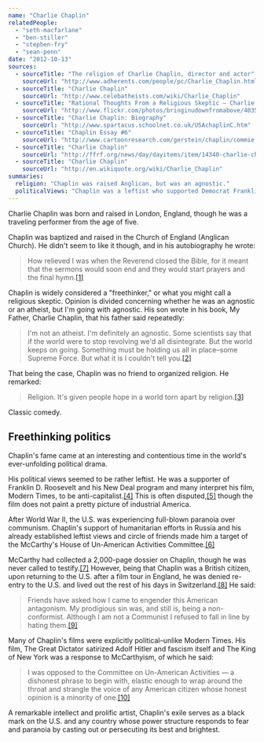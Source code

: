 ```yaml
---
name: "Charlie Chaplin"
relatedPeople:
  - "seth-macfarlane"
  - "ben-stiller"
  - "stephen-fry"
  - "sean-penn"
date: "2012-10-13"
sources:
  - sourceTitle: "The religion of Charlie Chaplin, director and actor"
    sourceUrl: "http://www.adherents.com/people/pc/Charlie_Chaplin.html"
  - sourceTitle: "Charlie Chaplin"
    sourceUrl: "http://www.celebatheists.com/wiki/Charlie_Chaplin"
  - sourceTitle: "Rational Thoughts From a Religious Skeptic – Charlie Chaplin"
    sourceUrl: "http://www.flickr.com/photos/bringinudownfromabove/4035398798/"
  - sourceTitle: "Charlie Chaplin: Biography"
    sourceUrl: "http://www.spartacus.schoolnet.co.uk/USAchaplinC.htm"
  - sourceTitle: "Chaplin Essay #6"
    sourceUrl: "http://www.cartoonresearch.com/gerstein/chaplin/commie.html"
  - sourceTitle: "Charlie Chaplin"
    sourceUrl: "http://ffrf.org/news/day/dayitems/item/14340-charlie-chaplin"
  - sourceTitle: "Charlie Chaplin"
    sourceUrl: "http://en.wikiquote.org/wiki/Charlie_Chaplin"
summaries:
  religion: "Chaplin was raised Anglican, but was an agnostic."
  politicalViews: "Chaplin was a leftist who supported Democrat Franklin D. Roosevelt and made films satirizing the abuse of power."
---
```


Charlie Chaplin was born and raised in London, England, though he was a traveling performer from the age of five.

Chaplin was baptized and raised in the Church of England (Anglican Church). He didn't seem to like it though, and in his autobiography he wrote:

>How relieved I was when the Reverend closed the Bible, for it meant that the sermons would soon end and they would start prayers and the final hymn.<a class="source-citation" href="#http%3A%2F%2Fwww.adherents.com%2Fpeople%2Fpc%2FCharlie_Chaplin.html" title="The religion of Charlie Chaplin, director and actor">[1]</a>

Chaplin is widely considered a "freethinker," or what you might call a religious skeptic. Opinion is divided concerning whether he was an agnostic or an atheist, but I'm going with agnostic. His son wrote in his book, My Father, Charlie Chaplin, that his father said repeatedly:

>I'm not an atheist. I'm definitely an agnostic. Some scientists say that if the world were to stop revolving we'd all disintegrate. But the world keeps on going. Something must be holding us all in place–some Supreme Force. But what it is I couldn't tell you.<a class="source-citation" href="#http%3A%2F%2Fwww.celebatheists.com%2Fwiki%2FCharlie_Chaplin" title="Charlie Chaplin">[2]</a>

That being the case, Chaplin was no friend to organized religion. He remarked:

>Religion. It's given people hope in a world torn apart by religion.<a class="source-citation" href="#http%3A%2F%2Fwww.flickr.com%2Fphotos%2Fbringinudownfromabove%2F4035398798%2F" title="Rational Thoughts From a Religious Skeptic – Charlie Chaplin">[3]</a>

Classic comedy.


## Freethinking politics

Chaplin's fame came at an interesting and contentious time in the world's ever-unfolding political drama.

His political views seemed to be rather leftist. He was a supporter of Franklin D. Roosevelt and his New Deal program and many interpret his film, Modern Times, to be anti-capitalist.<a class="source-citation" href="#http%3A%2F%2Fwww.spartacus.schoolnet.co.uk%2FUSAchaplinC.htm" title="Charlie Chaplin: Biography">[4]</a> This is often disputed,<a class="source-citation" href="#http%3A%2F%2Fwww.cartoonresearch.com%2Fgerstein%2Fchaplin%2Fcommie.html" title="Chaplin Essay #6">[5]</a> though the film does not paint a pretty picture of industrial America.

After World War II, the U.S. was experiencing full-blown paranoia over communism. Chaplin's support of humanitarian efforts in Russia and his already established leftist views and circle of friends made him a target of the McCarthy's House of Un-American Activities Committee.<a class="source-citation" href="#http%3A%2F%2Fwww.spartacus.schoolnet.co.uk%2FUSAchaplinC.htm" title="Charlie Chaplin: Biography">[6]</a>

McCarthy had collected a 2,000-page dossier on Chaplin, though he was never called to testify.<a class="source-citation" href="#http%3A%2F%2Fffrf.org%2Fnews%2Fday%2Fdayitems%2Fitem%2F14340-charlie-chaplin" title="Charlie Chaplin">[7]</a> However, being that Chaplin was a British citizen, upon returning to the U.S. after a film tour in England, he was denied re-entry to the U.S. and lived out the rest of his days in Switzerland.<a class="source-citation" href="#http%3A%2F%2Fwww.spartacus.schoolnet.co.uk%2FUSAchaplinC.htm" title="Charlie Chaplin: Biography">[8]</a> He said:

>Friends have asked how I came to engender this American antagonism. My prodigious sin was, and still is, being a non-conformist. Although I am not a Communist I refused to fall in line by hating them.<a class="source-citation" href="#http%3A%2F%2Fen.wikiquote.org%2Fwiki%2FCharlie_Chaplin" title="Charlie Chaplin">[9]</a>

Many of Chaplin's films were explicitly political–unlike Modern Times. His film, The Great Dictator satirized Adolf Hitler and fascism itself and The King of New York was a response to McCarthyism, of which he said:

>I was opposed to the Committee on Un-American Activities — a dishonest phrase to begin with, elastic enough to wrap around the throat and strangle the voice of any American citizen whose honest opinion is a minority of one.<a class="source-citation" href="#http%3A%2F%2Fen.wikiquote.org%2Fwiki%2FCharlie_Chaplin" title="Charlie Chaplin">[10]</a>

A remarkable intellect and prolific artist, Chaplin's exile serves as a black mark on the U.S. and any country whose power structure responds to fear and paranoia by casting out or persecuting its best and brightest.